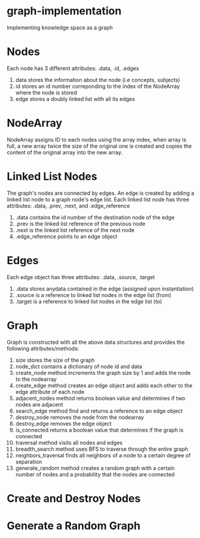 # graph-implementation
Implementing knowledge space as a graph

Nodes
=====

Each node has 3 different attributes: .data, .id, .edges

1. data stores the information about the node (i.e concepts, subjects)
2. id stores an id number correponding to the index of the NodeArray where the node is stored
3. edge stores a doubly linked list with all its edges


NodeArray
=========

NodeArray assigns ID to each nodes using the array index, when array is full, a new array twice the size of the original one is created and copies the content of the original array into the new array.

Linked List Nodes
=================

The graph's nodes are connected by edges. An edge is created by adding a linked list node to a graph node's edge list. Each linked list node has three attributes: .data, .prev, .next, and .edge_reference       

1. .data contains the id number of the destination node of the edge  
2. .prev is the linked list reference of the previous node  
3. .next is the linked list reference of the next node  
4. .edge_reference points to an edge object   


Edges
=====

Each edge object has three attributes: .data, .source, .target 

1. .data stores anydata contained in the edge (assigned upon instantiation)  
2. .source is a reference to linked list nodes in the edge list (from)  
3. .target is a reference to linked list nodes in the edge list (to)

Graph
=====

Graph is constructed with all the above data structures and provides the following attributes/methods:

1. size stores the size of the graph  
2. node_dict contains a dictionary of node id and data
3. create_node method increments the graph size by 1 and adds the node to the nodearray  
4. create_edge method creates an edge object and adds each other to the edge attribute of each node    
5. adjacent_nodes method returns boolean value and determines if two nodes are adjacent  
6. search_edge method find and returns a reference to an edge object  
7. destroy_node removes the node from the nodearray  
8. destroy_edge removes the edge object 
9. is_connected returns a boolean value that determines if the graph is connected  
10. traversal method visits all nodes and edges  
11. breadth_search method uses BFS to traverse through the entire graph  
12. neighbors_traversal finds all neighbors of a node to a certain degree of separation  
13. generate_random method creates a random graph with a certain number of nodes and a probability that the nodes are connected  


Create and Destroy Nodes
========================



Generate a Random Graph 
=======================






